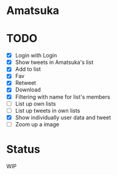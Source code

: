 Amatsuka
=======

TODO
======

- [x] Login with Login
- [x] Show tweets in Amatsuka's list
- [x] Add to list
- [x] Fav
- [x] Retweet
- [x] Download
- [x] Filtering with name for list's members
- [ ] List up own lists
- [ ] List up tweets in own lists
- [x] Show individually user data and tweet
- [ ] Zoom up a image

Status
=======

WIP

